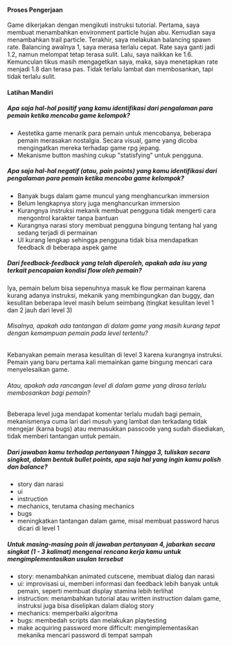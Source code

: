 #### Proses Pengerjaan
Game dikerjakan dengan mengikuti instruksi tutorial. Pertama, saya membuat menambahkan environment particle hujan abu. Kemudian saya menambahkan trail particle. Terakhir, saya melakukan balancing spawn rate. Balancing awalnya 1, saya merasa terlalu cepat. Rate saya ganti jadi 1.2, namun melompat tetap terasa sulit. Lalu, saya naikkan ke 1.6. Kemunculan tikus masih mengagetkan saya, maka, saya menetapkan rate menjadi 1.8 dan terasa pas. Tidak terlalu lambat dan membosankan, tapi tidak terlalu sulit.

#### Latihan Mandiri

##### Apa saja hal-hal positif yang kamu identifikasi dari pengalaman para pemain ketika mencoba game kelompok?
- Aestetika game menarik para pemain untuk mencobanya, beberapa pemain merasakan nostalgia. Secara visual, game yang dicoba mengingatkan mereka terhadap game rpg jepang.
- Mekanisme button mashing cukup "statisfying" untuk pengguna.

##### Apa saja hal-hal negatif (atau, pain points) yang kamu identifikasi dari pengalaman para pemain ketika mencoba game kelompok?
- Banyak bugs dalam game muncul yang menghancurkan immersion
- Belum lengkapnya story juga menghancurkan immersion
- Kurangnya instruksi mekanik membuat pengguna tidak mengerti cara mengontrol karakter tanpa bantuan
- Kurangnya narasi story membuat pengguna bingung tentang hal yang sedang terjadi di permainan
- UI kurang lengkap sehingga pengguna tidak bisa mendapatkan feedback di beberapa aspek game

##### Dari feedback-feedback yang telah diperoleh, apakah ada isu yang terkait pencapaian kondisi flow oleh pemain?
Iya, pemain belum bisa sepenuhnya masuk ke flow permainan karena kurang adanya instruksi, mekanik yang membingungkan dan buggy, dan kesulitan beberapa level masih belum seimbang (tingkat kesulitan level 1 dan 2 jauh dari level 3)
###### Misalnya, apakah ada tantangan di dalam game yang masih kurang tepat dengan kemampuan pemain pada level tertentu?
Kebanyakan pemain merasa kesulitan di level 3 karena kurangnya instruksi. Pemain yang baru pertama kali memainkan game bingung mencari cara menyelesaikan game.
###### Atau, apakah ada rancangan level di dalam game yang dirasa terlalu membosankan bagi pemain?
Beberapa level juga mendapat komentar terlalu mudah bagi pemain, mekanismenya cuma lari dari musuh yang lambat dan terkadang tidak mengejar (karna bugs) atau memasukkan passcode yang sudah disediakan, tidak memberi tantangan untuk pemain.

##### Dari jawaban kamu terhadap pertanyaan 1 hingga 3, tuliskan secara singkat, dalam bentuk bullet points, apa saja hal yang ingin kamu polish dan balance?
- story dan narasi
- ui
- instruction
- mechanics, terutama chasing mechanics
- bugs 
- meningkatkan tantangan dalam game, misal membuat password harus dicari di level 1

##### Untuk masing-masing poin di jawaban pertanyaan 4, jabarkan secara singkat (1 - 3 kalimat) mengenai rencana kerja kamu untuk mengimplementasikan usulan tersebut
- story: menambahkan animated cutscene, membuat dialog dan narasi
- ui: improvisasi ui, memberi informasi dan feedback lebih banyak untuk pemain, seperti membuat display stamina lebih terlihat
- instruction: menambahkan tutorial atau written instruction dalam game, instruksi juga bisa diselipkan dalam dialog story
- mechanics: memperbaiki algoritma
- bugs: membedah scripts dan melakukan playtesting
- make acquiring password more difficult: mengimplementasikan mekanika mencari password di tempat sampah
